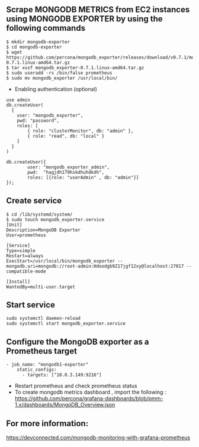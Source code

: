 ## Scrape MONGODB METRICS from EC2 instances using MONGODB EXPORTER by using the following commands
```
$ mkdir mongodb-exporter
$ cd mongodb-exporter
$ wget https://github.com/percona/mongodb_exporter/releases/download/v0.7.1/mongodb_exporter-0.7.1.linux-amd64.tar.gz
$ tar xvzf mongodb_exporter-0.7.1.linux-amd64.tar.gz
$ sudo useradd -rs /bin/false prometheus
$ sudo mv mongodb_exporter /usr/local/bin/
```
- Enabling authentication (optional)
```
use admin
db.createUser(
  {
    user: "mongodb_exporter",
    pwd: "password",
    roles: [
        { role: "clusterMonitor", db: "admin" },
        { role: "read", db: "local" }
    ]
  }
)

db.createUser({
        user: "mongodb_exporter_admin",
        pwd:  "hagjdh179hskdhuhdkdh",
        roles: [{role: "userAdmin" , db: "admin"}]
});
```

## Create service

```
$ cd /lib/systemd/system/
$ sudo touch mongodb_exporter.service
[Unit]
Description=MongoDB Exporter
User=prometheus

[Service]
Type=simple
Restart=always
ExecStart=/usr/local/bin/mongodb_exporter --mongodb.uri=mongodb://root-admin:Hdoodgb9Z17jgf12xy@localhost:27017 --compatible-mode

[Install]
WantedBy=multi-user.target
```

## Start service 
```
sudo systemctl daemon-reload
sudo systemctl start mongodb_exporter.service
```
## Configure the MongoDB exporter as a Prometheus target

```
- job_name: "mongodb1-exporter"
    static_configs:
      - targets: ["10.0.3.149:9216"]   
```

- Restart prometheus and check prometheus status 
- To create mongodb metrics dashboard , import the following :
https://github.com/percona/grafana-dashboards/blob/pmm-1.x/dashboards/MongoDB_Overview.json 

## For more information:

https://devconnected.com/mongodb-monitoring-with-grafana-prometheus 
